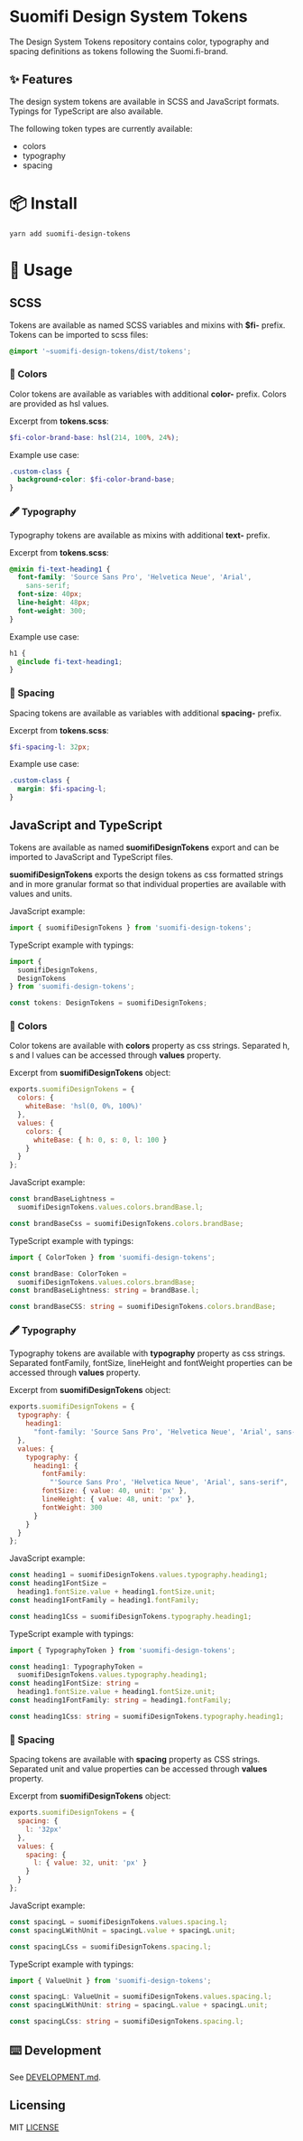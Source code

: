# Suomifi Design System Tokens

The Design System Tokens repository contains color, typography and spacing definitions as tokens following the Suomi.fi-brand.

## ✨ Features

The design system tokens are available in SCSS and JavaScript formats. Typings for TypeScript are also available.

The following token types are currently available:

- colors
- typography
- spacing

# 📦 Install

```bash
yarn add suomifi-design-tokens
```

# 🔨 Usage

## SCSS

Tokens are available as named SCSS variables and mixins with **\$fi-** prefix. Tokens can be imported to scss files:

```scss
@import '~suomifi-design-tokens/dist/tokens';
```

### 🎨 Colors

Color tokens are available as variables with additional **color-** prefix. Colors are provided as hsl values.

Excerpt from **tokens.scss**:

```scss
$fi-color-brand-base: hsl(214, 100%, 24%);
```

Example use case:

```scss
.custom-class {
  background-color: $fi-color-brand-base;
}
```

### 🖋 Typography

Typography tokens are available as mixins with additional **text-** prefix.

Excerpt from **tokens.scss**:

```scss
@mixin fi-text-heading1 {
  font-family: 'Source Sans Pro', 'Helvetica Neue', 'Arial',
    sans-serif;
  font-size: 40px;
  line-height: 48px;
  font-weight: 300;
}
```

Example use case:

```scss
h1 {
  @include fi-text-heading1;
}
```

### 📏 Spacing

Spacing tokens are available as variables with additional **spacing-** prefix.

Excerpt from **tokens.scss**:

```scss
$fi-spacing-l: 32px;
```

Example use case:

```scss
.custom-class {
  margin: $fi-spacing-l;
}
```

## JavaScript and TypeScript

Tokens are available as named **suomifiDesignTokens** export and can be imported to JavaScript and TypeScript files.

**suomifiDesignTokens** exports the design tokens as css formatted strings and in more granular format so that individual properties are available with values and units.

JavaScript example:

```js
import { suomifiDesignTokens } from 'suomifi-design-tokens';
```

TypeScript example with typings:

```ts
import {
  suomifiDesignTokens,
  DesignTokens
} from 'suomifi-design-tokens';

const tokens: DesignTokens = suomifiDesignTokens;
```

### 🎨 Colors

Color tokens are available with **colors** property as css strings. Separated h, s and l values can be accessed through **values** property.

Excerpt from **suomifiDesignTokens** object:

```js
exports.suomifiDesignTokens = {
  colors: {
    whiteBase: 'hsl(0, 0%, 100%)'
  },
  values: {
    colors: {
      whiteBase: { h: 0, s: 0, l: 100 }
    }
  }
};
```

JavaScript example:

```js
const brandBaseLightness =
  suomifiDesignTokens.values.colors.brandBase.l;

const brandBaseCss = suomifiDesignTokens.colors.brandBase;
```

TypeScript example with typings:

```ts
import { ColorToken } from 'suomifi-design-tokens';

const brandBase: ColorToken =
  suomifiDesignTokens.values.colors.brandBase;
const brandBaseLightness: string = brandBase.l;

const brandBaseCSS: string = suomifiDesignTokens.colors.brandBase;
```

### 🖋 Typography

Typography tokens are available with **typography** property as css strings. Separated fontFamily, fontSize, lineHeight and fontWeight properties can be accessed through **values** property.

Excerpt from **suomifiDesignTokens** object:

```js
exports.suomifiDesignTokens = {
  typography: {
    heading1:
      "font-family: 'Source Sans Pro', 'Helvetica Neue', 'Arial', sans-serif; font-size: 40px; line-height: 48px; font-weight: 300;"
  },
  values: {
    typography: {
      heading1: {
        fontFamily:
          "'Source Sans Pro', 'Helvetica Neue', 'Arial', sans-serif",
        fontSize: { value: 40, unit: 'px' },
        lineHeight: { value: 48, unit: 'px' },
        fontWeight: 300
      }
    }
  }
};
```

JavaScript example:

```js
const heading1 = suomifiDesignTokens.values.typography.heading1;
const heading1FontSize =
  heading1.fontSize.value + heading1.fontSize.unit;
const heading1FontFamily = heading1.fontFamily;

const heading1Css = suomifiDesignTokens.typography.heading1;
```

TypeScript example with typings:

```ts
import { TypographyToken } from 'suomifi-design-tokens';

const heading1: TypographyToken =
  suomifiDesignTokens.values.typography.heading1;
const heading1FontSize: string =
  heading1.fontSize.value + heading1.fontSize.unit;
const heading1FontFamily: string = heading1.fontFamily;

const heading1Css: string = suomifiDesignTokens.typography.heading1;
```

### 📏 Spacing

Spacing tokens are available with **spacing** property as CSS strings. Separated unit and value properties can be accessed through **values** property.

Excerpt from **suomifiDesignTokens** object:

```js
exports.suomifiDesignTokens = {
  spacing: {
    l: '32px'
  },
  values: {
    spacing: {
      l: { value: 32, unit: 'px' }
    }
  }
};
```

JavaScript example:

```js
const spacingL = suomifiDesignTokens.values.spacing.l;
const spacingLWithUnit = spacingL.value + spacingL.unit;

const spacingLCss = suomifiDesignTokens.spacing.l;
```

TypeScript example with typings:

```ts
import { ValueUnit } from 'suomifi-design-tokens';

const spacingL: ValueUnit = suomifiDesignTokens.values.spacing.l;
const spacingLWithUnit: string = spacingL.value + spacingL.unit;

const spacingLCss: string = suomifiDesignTokens.spacing.l;
```

## ⌨️ Development

See [DEVELOPMENT.md](/DEVELOPMENT.md).

## Licensing

MIT [LICENSE](/LICENSE)
